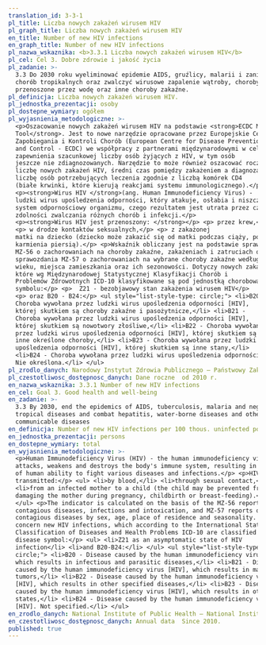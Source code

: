 ```yaml
---
translation_id: 3-3-1
pl_title: Liczba nowych zakażeń wirusem HIV
pl_graph_title: Liczba nowych zakażeń wirusem HIV
en_title: Number of new HIV infections
en_graph_title: Number of new HIV infections
pl_nazwa_wskaznika: <b>3.3.1 Liczba nowych zakażeń wirusem HIV</b>
pl_cel: Cel 3. Dobre zdrowie i jakość życia
pl_zadanie: >-
  3.3 Do 2030 roku wyeliminować epidemie AIDS, gruźlicy, malarii i zaniedbanych
  chorób tropikalnych oraz zwalczyć wirusowe zapalenie wątroby, choroby
  przenoszone przez wodę oraz inne choroby zakaźne.
pl_definicja: Liczba nowych zakażeń wirusem HIV.
pl_jednostka_prezentacji: osoby
pl_dostepne_wymiary: ogółem
pl_wyjasnienia_metodologiczne: >-
  <p>Oszacowanie nowych zakażeń wirusem HIV na podstawie <strong>ECDC Modelling
  Tool</strong>. Jest to nowe narzędzie opracowane przez Europejskie Centrum ds.
  Zapobiegania i Kontroli Chorób (European Centre for Disease Prevention
  and Control - ECDC) we współpracy z partnerami międzynarodowymi w celu
  zapewnienia szacunkowej liczby osób żyjących z HIV, w tym osób
  jeszcze nie zdiagnozowanych. Narzędzie to może również oszacować roczną
  liczbę nowych zakażeń HIV, średni czas pomiędzy zakażeniem a diagnozą oraz
  liczbę osób potrzebujących leczenia zgodnie z liczbą komórek CD4
  (białe krwinki, które kierują reakcjami systemu immunologicznego).</p>
  <p><strong>Wirus HIV </strong>(ang. Human Immunodeficiency Virus) -
  ludzki wirus upośledzenia odporności, który atakuje, osłabia i niszczy
  system odpornościowy organizmu, czego rezultatem jest utrata przez człowieka
  zdolności zwalczania różnych chorób i infekcji.</p>
  <p><strong>Wirus HIV jest przenoszony: </strong></p> <p> przez krew,</p>
  <p> w drodze kontaktów seksualnych,</p> <p> z zakażonej
  matki na dziecko (dziecko może zakazić się od matki podczas ciąży, porodu lub
  karmienia piersią).</p> <p>Wskaźnik obliczany jest na podstawie sprawozdania
  MZ-56 o zachorowaniach na choroby zakaźne, zakażeniach i zatruciach oraz
  sprawozdania MZ-57 o zachorowaniach na wybrane choroby zakaźne według płci,
  wieku, miejsca zamieszkania oraz ich sezonowości. Dotyczy nowych zakażeń,
  które wg Międzynarodowej Statystycznej Klasyfikacji Chorób i
  Problemów Zdrowotnych ICD-10 klasyfikowane są pod jednostką chorobową o
  symbolu:</p> <p>  Z21 - bezobjawowy stan zakażenia wirusem HIV</p>
  <p> oraz B20 - B24:</p> <ul style="list-style-type: circle;"> <li>B20 -
  Choroba wywołana przez ludzki wirus upośledzenia odporności [HIV],
  której skutkiem są choroby zakaźne i pasożytnicze,</li> <li>B21 -
  Choroba wywołana przez ludzki wirus upośledzenia odporności [HIV],
  której skutkiem są nowotwory złośliwe,</li> <li>B22 - Choroba wywołana
  przez ludzki wirus upośledzenia odporności [HIV], której skutkiem są
  inne określone choroby,</li> <li>B23 - Choroba wywołana przez ludzki wirus
  upośledzenia odporności [HIV], której skutkiem są inne stany,</li>
  <li>B24 - Choroba wywołana przez ludzki wirus upośledzenia odporności [HIV].
  Nie określona.</li> </ul>
pl_zrodlo_danych: Narodowy Instytut Zdrowia Publicznego – Państwowy Zakład Higieny
pl_czestotliwosc_dostępnosc_danych: Dane roczne  od 2010 r.
en_nazwa_wskaznika: 3.3.1 Number of new HIV infections
en_cel: Goal 3. Good health and well-being
en_zadanie: >-
  3.3 By 2030, end the epidemics of AIDS, tuberculosis, malaria and neglected
  tropical diseases and combat hepatitis, water-borne diseases and other
  communicable diseases
en_definicja: Number of new HIV infections per 100 thous. uninfected population.
en_jednostka_prezentacji: persons
en_dostepne_wymiary: total
en_wyjasnienia_metodologiczne: >-
  <p>Human Immunodeficiency Virus (HIV) - the human immunodeficiency virus that
  attacks, weakens and destroys the body's immune system, resulting in the loss
  of human ability to fight various diseases and infections.</p> <p>HIV is
  transmitted:</p> <ul> <li>by blood,</li> <li>through sexual contact,</li>
  <li>from an infected mother to a child (the child may be prevented from
  damaging the mother during pregnancy, childbirth or breast-feeding).</li>
  </ul> <p>The indicator is calculated on the basis of the MZ-56 report on
  contagious diseases, infections and intoxication, and MZ-57 reports of
  contagious diseases by sex, age, place of residence and seasonality. Data
  concern new HIV infections, which according to the International Statistical
  Classification of Diseases and Health Problems ICD-10 are classified under the
  disease symbol:</p> <ul> <li>Z21 as an asymptomatic state of HIV
  infection</li> <li>and B20-B24:</li> </ul> <ul style="list-style-type:
  circle;"> <li>B20 - Disease caused by the human immunodeficiency virus [HIV],
  which results in infectious and parasitic diseases,</li> <li>B21 - Disease
  caused by the human immunodeficiency virus [HIV], which results in malignant
  tumors,</li> <li>B22 - Disease caused by the human immunodeficiency virus
  [HIV], which results in other specified diseases,</li> <li>B23 - Disease
  caused by the human immunodeficiency virus [HIV], which results in other
  states,</li> <li>B24 - Disease caused by the human immunodeficiency virus
  [HIV]. Not specified.</li> </ul>
en_zrodlo_danych: National Institute of Public Health – National Institute of Hygiene
en_czestotliwosc_dostępnosc_danych: Annual data  Since 2010.
published: true
---
```

